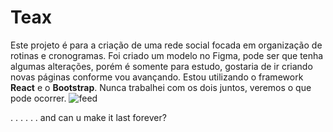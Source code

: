 # Teax
Este projeto é para a criação de uma rede social focada em organização de rotinas e cronogramas.
Foi criado um modelo no Figma, pode ser que tenha algumas alterações, porém é somente para estudo, gostaria de ir criando novas páginas conforme vou avançando.
Estou utilizando o framework <b>React</b> e o <b>Bootstrap</b>. Nunca trabalhei com os dois juntos, veremos o que pode ocorrer.
![feed](https://user-images.githubusercontent.com/104770869/214486855-82f3e0f8-c031-4928-a7ba-b420bd6e744c.png)

.
.
.
.
.
.
and can u make it last forever?
